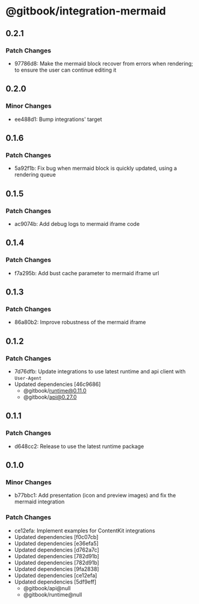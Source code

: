 # @gitbook/integration-mermaid

## 0.2.1

### Patch Changes

-   97786d8: Make the mermaid block recover from errors when rendering; to ensure the user can continue editing it

## 0.2.0

### Minor Changes

-   ee488d1: Bump integrations' target

## 0.1.6

### Patch Changes

-   5a92f1b: Fix bug when mermaid block is quickly updated, using a rendering queue

## 0.1.5

### Patch Changes

-   ac9074b: Add debug logs to mermaid iframe code

## 0.1.4

### Patch Changes

-   f7a295b: Add bust cache parameter to mermaid iframe url

## 0.1.3

### Patch Changes

-   86a80b2: Improve robustness of the mermaid iframe

## 0.1.2

### Patch Changes

-   7d76dfb: Update integrations to use latest runtime and api client with `User-Agent`
-   Updated dependencies [46c9686]
    -   @gitbook/runtime@0.11.0
    -   @gitbook/api@0.27.0

## 0.1.1

### Patch Changes

-   d648cc2: Release to use the latest runtime package

## 0.1.0

### Minor Changes

-   b77bbc1: Add presentation (icon and preview images) and fix the mermaid integration

### Patch Changes

-   ce12efa: Implement examples for ContentKit integrations
-   Updated dependencies [f0c07cb]
-   Updated dependencies [e36efa5]
-   Updated dependencies [d762a7c]
-   Updated dependencies [782d91b]
-   Updated dependencies [782d91b]
-   Updated dependencies [9fa2838]
-   Updated dependencies [ce12efa]
-   Updated dependencies [5df9eff]
    -   @gitbook/api@null
    -   @gitbook/runtime@null
